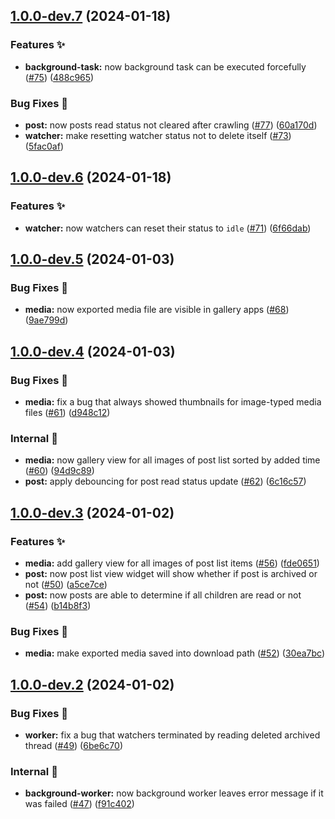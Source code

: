 ## [1.0.0-dev.7](https://github.com/async3619/cabinet/compare/v1.0.0-dev.6...v1.0.0-dev.7) (2024-01-18)


### Features ✨

* **background-task:** now background task can be executed forcefully ([#75](https://github.com/async3619/cabinet/issues/75)) ([488c965](https://github.com/async3619/cabinet/commit/488c96510497a33330e2714ce70e16a4d15f1968))


### Bug Fixes 🐞

* **post:** now posts read status not cleared after crawling ([#77](https://github.com/async3619/cabinet/issues/77)) ([60a170d](https://github.com/async3619/cabinet/commit/60a170d3f10bb5e8876bceea31231dc77cfd24aa))
* **watcher:** make resetting watcher status not to delete itself ([#73](https://github.com/async3619/cabinet/issues/73)) ([5fac0af](https://github.com/async3619/cabinet/commit/5fac0af6921e00ac2940cf57bb07efb13eeda828))

## [1.0.0-dev.6](https://github.com/async3619/cabinet/compare/v1.0.0-dev.5...v1.0.0-dev.6) (2024-01-18)


### Features ✨

* **watcher:** now watchers can reset their status to `idle` ([#71](https://github.com/async3619/cabinet/issues/71)) ([6f66dab](https://github.com/async3619/cabinet/commit/6f66dab06fd97df396d74923cc86e7477b0c34c5))

## [1.0.0-dev.5](https://github.com/async3619/cabinet/compare/v1.0.0-dev.4...v1.0.0-dev.5) (2024-01-03)


### Bug Fixes 🐞

* **media:** now exported media file are visible in gallery apps ([#68](https://github.com/async3619/cabinet/issues/68)) ([9ae799d](https://github.com/async3619/cabinet/commit/9ae799d34049b2bee0168325bf679cbea01163d0))

## [1.0.0-dev.4](https://github.com/async3619/cabinet/compare/v1.0.0-dev.3...v1.0.0-dev.4) (2024-01-03)


### Bug Fixes 🐞

* **media:** fix a bug that always showed thumbnails for image-typed media files ([#61](https://github.com/async3619/cabinet/issues/61)) ([d948c12](https://github.com/async3619/cabinet/commit/d948c12af5b5a40fa463dd9925d4b414aa4ad9df))


### Internal 🧰

* **media:** now gallery view for all images of post list sorted by added time ([#60](https://github.com/async3619/cabinet/issues/60)) ([94d9c89](https://github.com/async3619/cabinet/commit/94d9c898c26a63acced62a73c1caccc040ecd16a))
* **post:** apply debouncing for post read status update ([#62](https://github.com/async3619/cabinet/issues/62)) ([6c16c57](https://github.com/async3619/cabinet/commit/6c16c571d1b7d7905f6d2435157d0cce439c6b18))

## [1.0.0-dev.3](https://github.com/async3619/cabinet/compare/v1.0.0-dev.2...v1.0.0-dev.3) (2024-01-02)


### Features ✨

* **media:** add gallery view for all images of post list items ([#56](https://github.com/async3619/cabinet/issues/56)) ([fde0651](https://github.com/async3619/cabinet/commit/fde0651bf5b92ec1ce72881e2b4a8ae3b7a22519))
* **post:** now post list view widget will show whether if post is archived or not ([#50](https://github.com/async3619/cabinet/issues/50)) ([a5ce7ce](https://github.com/async3619/cabinet/commit/a5ce7cebfbd045d6870caeb6fc2adae28297a887))
* **post:** now posts are able to determine if all children are read or not ([#54](https://github.com/async3619/cabinet/issues/54)) ([b14b8f3](https://github.com/async3619/cabinet/commit/b14b8f3346c2f6d8413d2dad087b1cea3d12e67f))


### Bug Fixes 🐞

* **media:** make exported media saved into download path ([#52](https://github.com/async3619/cabinet/issues/52)) ([30ea7bc](https://github.com/async3619/cabinet/commit/30ea7bcb987fbfe5cb6f156ff18efedbd135e5d6))

## [1.0.0-dev.2](https://github.com/async3619/cabinet/compare/v1.0.0-dev.1...v1.0.0-dev.2) (2024-01-02)


### Bug Fixes 🐞

* **worker:** fix a bug that watchers terminated by reading deleted archived thread ([#49](https://github.com/async3619/cabinet/issues/49)) ([6be6c70](https://github.com/async3619/cabinet/commit/6be6c70c67dfc0f5fc2722c909048f7742f49cdd))


### Internal 🧰

* **background-worker:** now background worker leaves error message if it was failed ([#47](https://github.com/async3619/cabinet/issues/47)) ([f91c402](https://github.com/async3619/cabinet/commit/f91c4026f2be917be7f892a32f8ce7c838cf3956))
